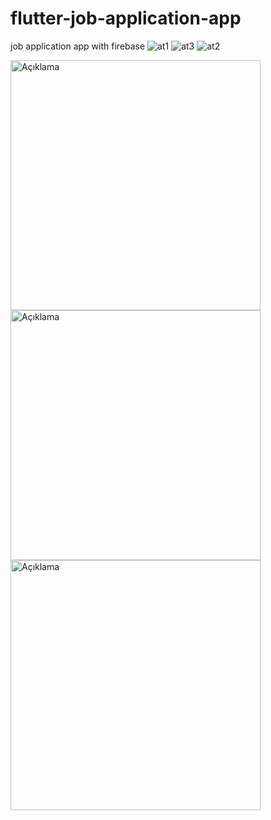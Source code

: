 # flutter-job-application-app
 job application app with firebase
 ![at1]()
![at3]()
![at2]()


<img src="https://user-images.githubusercontent.com/56899039/208661312-7f691976-f3cc-4947-8efc-df44851b1612.jpeg" alt="Açıklama" width="400" height="400">
<img src="https://user-images.githubusercontent.com/56899039/208661325-0916200a-2336-4647-8e70-f90ed61a5319.png" alt="Açıklama" width="400" height="400">
<img src="https://user-images.githubusercontent.com/56899039/208661335-c6180d33-8b8a-45a2-8b43-c2b2e668d031.png" alt="Açıklama" width="400" height="400">
